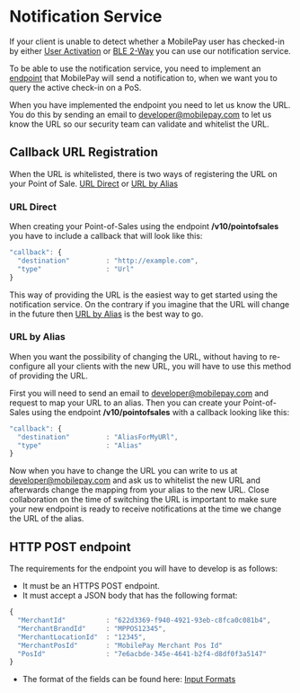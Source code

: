 # <a name="NotificationService"></a> Notification Service
If your client is unable to detect whether a MobilePay user has checked-in by either [User Activation](Detecting_MobilePay#UserActivation) or [BLE 2-Way](Detecting_MobilePay#BLE2way) you can use our notification service.

To be able to use the notification service, you need to implement an [endpoint](notification_service#NotificationEndpoint) that MobilePay will send a notification to, when we want you to query the active check-in on a PoS.

When you have implemented the endpoint you need to let us know the URL. You do this by sending an email to developer@mobilepay.com to let us know the URL so our security team can validate and whitelist the URL.

## Callback URL Registration

When the URL is whitelisted, there is two ways of registering the URL on your Point of Sale. [URL Direct](notification_service#URL_Direct) or [URL by Alias](notification_service#URL_by_Alias)

### <a name="URL_Direct"></a> URL Direct
When creating your Point-of-Sales using the endpoint **/v10/pointofsales** you have to include a callback that will look like this:

```javascript
"callback": {
  "destination"         : "http://example.com",
  "type"                : "Url"
}
```

This way of providing the URL is the easiest way to get started using the notification service. On the contrary if you imagine that the URL will change in the future then [URL by Alias](notification_service#URL_by_Alias) is the best way to go.

### <a name="URL_by_Alias"></a> URL by Alias
When you want the possibility of changing the URL, without having to re-configure all your clients with the new URL, you will have to use this method of providing the URL.

First you will need to send an email to developer@mobilepay.com and request to map your URL to an alias.
Then you can create your Point-of-Sales using the endpoint **/v10/pointofsales** with a callback looking like this:

```javascript
"callback": {
  "destination"         : "AliasForMyURl",
  "type"                : "Alias"
}
```

Now when you have to change the URL you can write to us at developer@mobilepay.com and ask us to whitelist the new URL and afterwards change the mapping from your alias to the new URL. Close collaboration on the time of switching the URL is important to make sure your new endpoint is ready to receive notifications at the time we change the URL of the alias. 

## <a name="NotificationEndpoint"></a> HTTP POST endpoint
The requirements for the endpoint you will have to develop is as follows:

* It must be an HTTPS POST endpoint.
* It must accept a JSON body that has the following format:  

```javascript
{
  "MerchantId"          : "622d3369-f940-4921-93eb-c8fca0c081b4",
  "MerchantBrandId"     : "MPPOS12345",
  "MerchantLocationId"  : "12345",
  "MerchantPosId"       : "MobilePay Merchant Pos Id"
  "PosId"               : "7e6acbde-345e-4641-b2f4-d8df0f3a5147"
}
```
* The format of the fields can be found here: [Input Formats](validation)


